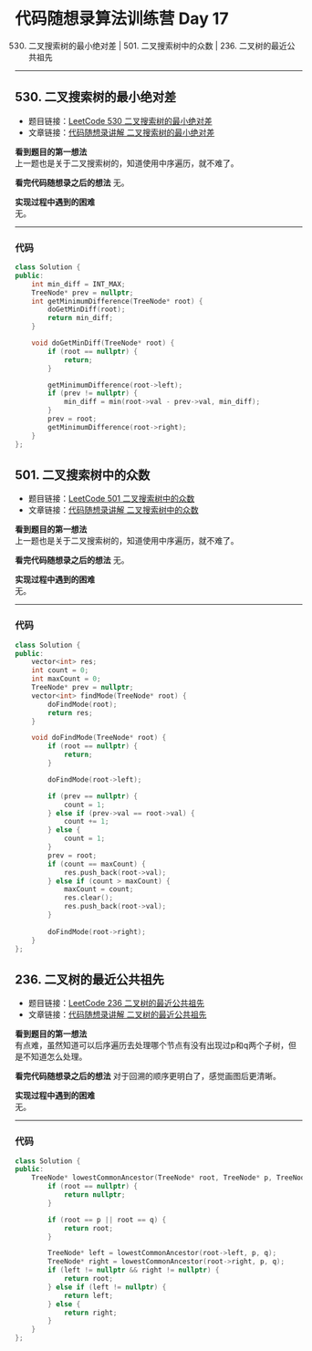 # 代码随想录算法训练营 Day 17
530. 二叉搜索树的最小绝对差 | 501. 二叉搜索树中的众数 | 236. 二叉树的最近公共祖先

---

## 530. 二叉搜索树的最小绝对差
* 题目链接：[LeetCode 530 二叉搜索树的最小绝对差](https://leetcode.cn/problems/maximum-binary-tree)
* 文章链接：[代码随想录讲解 二叉搜索树的最小绝对差](https://programmercarl.com/0530.%E4%BA%8C%E5%8F%89%E6%90%9C%E7%B4%A2%E6%A0%91%E7%9A%84%E6%9C%80%E5%B0%8F%E7%BB%9D%E5%AF%B9%E5%B7%AE.html)

**看到题目的第一想法**  
上一题也是关于二叉搜索树的，知道使用中序遍历，就不难了。

**看完代码随想录之后的想法** 
无。

**实现过程中遇到的困难**  
无。  

---

### 代码
```cpp
class Solution {
public:
    int min_diff = INT_MAX;
    TreeNode* prev = nullptr;
    int getMinimumDifference(TreeNode* root) {
        doGetMinDiff(root);
        return min_diff;
    }

    void doGetMinDiff(TreeNode* root) {
        if (root == nullptr) {
            return;
        }

        getMinimumDifference(root->left);
        if (prev != nullptr) {
            min_diff = min(root->val - prev->val, min_diff);
        }
        prev = root;
        getMinimumDifference(root->right);
    }
};
```

## 501. 二叉搜索树中的众数
* 题目链接：[LeetCode 501 二叉搜索树中的众数](https://leetcode.cn/problems/find-mode-in-binary-search-tree/)
* 文章链接：[代码随想录讲解 二叉搜索树中的众数](https://programmercarl.com/0501.%E4%BA%8C%E5%8F%89%E6%90%9C%E7%B4%A2%E6%A0%91%E4%B8%AD%E7%9A%84%E4%BC%97%E6%95%B0.html)

**看到题目的第一想法**  
上一题也是关于二叉搜索树的，知道使用中序遍历，就不难了。

**看完代码随想录之后的想法** 
无。

**实现过程中遇到的困难**  
无。  

---

### 代码
```cpp
class Solution {
public:
    vector<int> res;
    int count = 0;
    int maxCount = 0;
    TreeNode* prev = nullptr;
    vector<int> findMode(TreeNode* root) {
        doFindMode(root);
        return res;
    }

    void doFindMode(TreeNode* root) {
        if (root == nullptr) {
            return;
        }

        doFindMode(root->left);

        if (prev == nullptr) {
            count = 1;
        } else if (prev->val == root->val) {
            count += 1;
        } else {
            count = 1;
        }
        prev = root;
        if (count == maxCount) {
            res.push_back(root->val);
        } else if (count > maxCount) {
            maxCount = count;
            res.clear();
            res.push_back(root->val);
        }
        
        doFindMode(root->right);
    }
};
```

## 236. 二叉树的最近公共祖先
* 题目链接：[LeetCode 236 二叉树的最近公共祖先](https://leetcode.cn/problems/lowest-common-ancestor-of-a-binary-tree/)
* 文章链接：[代码随想录讲解 二叉树的最近公共祖先](https://programmercarl.com/0236.%E4%BA%8C%E5%8F%89%E6%A0%91%E7%9A%84%E6%9C%80%E8%BF%91%E5%85%AC%E5%85%B1%E7%A5%96%E5%85%88.html)

**看到题目的第一想法**  
有点难，虽然知道可以后序遍历去处理哪个节点有没有出现过p和q两个子树，但是不知道怎么处理。

**看完代码随想录之后的想法** 
对于回溯的顺序更明白了，感觉画图后更清晰。

**实现过程中遇到的困难**  
无。  

---

### 代码
```cpp
class Solution {
public:
    TreeNode* lowestCommonAncestor(TreeNode* root, TreeNode* p, TreeNode* q) {
        if (root == nullptr) {
            return nullptr;
        }

        if (root == p || root == q) {
            return root;
        }

        TreeNode* left = lowestCommonAncestor(root->left, p, q);
        TreeNode* right = lowestCommonAncestor(root->right, p, q);
        if (left != nullptr && right != nullptr) {
            return root;
        } else if (left != nullptr) {
            return left;
        } else {
            return right;
        }
    }
};
```